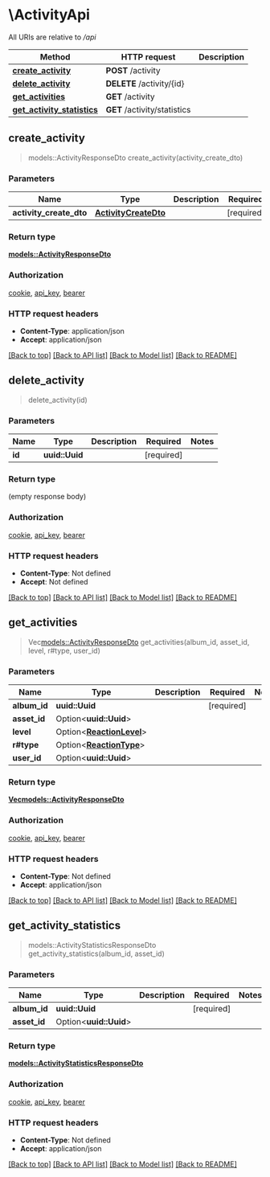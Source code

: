 # \ActivityApi

All URIs are relative to */api*

Method | HTTP request | Description
------------- | ------------- | -------------
[**create_activity**](ActivityApi.md#create_activity) | **POST** /activity | 
[**delete_activity**](ActivityApi.md#delete_activity) | **DELETE** /activity/{id} | 
[**get_activities**](ActivityApi.md#get_activities) | **GET** /activity | 
[**get_activity_statistics**](ActivityApi.md#get_activity_statistics) | **GET** /activity/statistics | 



## create_activity

> models::ActivityResponseDto create_activity(activity_create_dto)


### Parameters


Name | Type | Description  | Required | Notes
------------- | ------------- | ------------- | ------------- | -------------
**activity_create_dto** | [**ActivityCreateDto**](ActivityCreateDto.md) |  | [required] |

### Return type

[**models::ActivityResponseDto**](ActivityResponseDto.md)

### Authorization

[cookie](../README.md#cookie), [api_key](../README.md#api_key), [bearer](../README.md#bearer)

### HTTP request headers

- **Content-Type**: application/json
- **Accept**: application/json

[[Back to top]](#) [[Back to API list]](../README.md#documentation-for-api-endpoints) [[Back to Model list]](../README.md#documentation-for-models) [[Back to README]](../README.md)


## delete_activity

> delete_activity(id)


### Parameters


Name | Type | Description  | Required | Notes
------------- | ------------- | ------------- | ------------- | -------------
**id** | **uuid::Uuid** |  | [required] |

### Return type

 (empty response body)

### Authorization

[cookie](../README.md#cookie), [api_key](../README.md#api_key), [bearer](../README.md#bearer)

### HTTP request headers

- **Content-Type**: Not defined
- **Accept**: Not defined

[[Back to top]](#) [[Back to API list]](../README.md#documentation-for-api-endpoints) [[Back to Model list]](../README.md#documentation-for-models) [[Back to README]](../README.md)


## get_activities

> Vec<models::ActivityResponseDto> get_activities(album_id, asset_id, level, r#type, user_id)


### Parameters


Name | Type | Description  | Required | Notes
------------- | ------------- | ------------- | ------------- | -------------
**album_id** | **uuid::Uuid** |  | [required] |
**asset_id** | Option<**uuid::Uuid**> |  |  |
**level** | Option<[**ReactionLevel**](.md)> |  |  |
**r#type** | Option<[**ReactionType**](.md)> |  |  |
**user_id** | Option<**uuid::Uuid**> |  |  |

### Return type

[**Vec<models::ActivityResponseDto>**](ActivityResponseDto.md)

### Authorization

[cookie](../README.md#cookie), [api_key](../README.md#api_key), [bearer](../README.md#bearer)

### HTTP request headers

- **Content-Type**: Not defined
- **Accept**: application/json

[[Back to top]](#) [[Back to API list]](../README.md#documentation-for-api-endpoints) [[Back to Model list]](../README.md#documentation-for-models) [[Back to README]](../README.md)


## get_activity_statistics

> models::ActivityStatisticsResponseDto get_activity_statistics(album_id, asset_id)


### Parameters


Name | Type | Description  | Required | Notes
------------- | ------------- | ------------- | ------------- | -------------
**album_id** | **uuid::Uuid** |  | [required] |
**asset_id** | Option<**uuid::Uuid**> |  |  |

### Return type

[**models::ActivityStatisticsResponseDto**](ActivityStatisticsResponseDto.md)

### Authorization

[cookie](../README.md#cookie), [api_key](../README.md#api_key), [bearer](../README.md#bearer)

### HTTP request headers

- **Content-Type**: Not defined
- **Accept**: application/json

[[Back to top]](#) [[Back to API list]](../README.md#documentation-for-api-endpoints) [[Back to Model list]](../README.md#documentation-for-models) [[Back to README]](../README.md)

